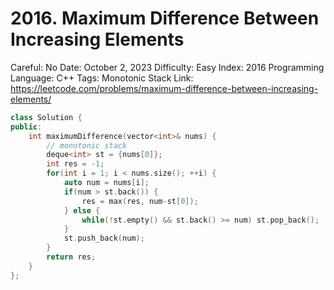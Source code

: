 # 2016. Maximum Difference Between Increasing Elements

Careful: No
Date: October 2, 2023
Difficulty: Easy
Index: 2016
Programming Language: C++
Tags: Monotonic Stack
Link: https://leetcode.com/problems/maximum-difference-between-increasing-elements/

```cpp
class Solution {
public:
    int maximumDifference(vector<int>& nums) {
        // monotonic stack
        deque<int> st = {nums[0]};
        int res = -1;
        for(int i = 1; i < nums.size(); ++i) {
            auto num = nums[i];
            if(num > st.back()) {
                res = max(res, num-st[0]);
            } else {
                while(!st.empty() && st.back() >= num) st.pop_back();  
            }
            st.push_back(num);
        }
        return res;
    }
};
```